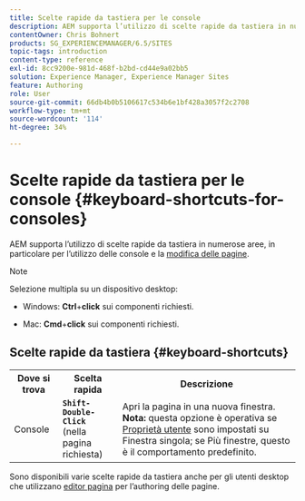 ```yaml
---
title: Scelte rapide da tastiera per le console
description: AEM supporta l’utilizzo di scelte rapide da tastiera in numerose aree, Alcune sono utilizzabili per l’utilizzo delle console, altre per la modifica delle pagine.
contentOwner: Chris Bohnert
products: SG_EXPERIENCEMANAGER/6.5/SITES
topic-tags: introduction
content-type: reference
exl-id: 8cc9200e-981d-468f-b2bd-cd44e9a02bb5
solution: Experience Manager, Experience Manager Sites
feature: Authoring
role: User
source-git-commit: 66db4b0b5106617c534b6e1bf428a3057f2c2708
workflow-type: tm+mt
source-wordcount: '114'
ht-degree: 34%

---
```


# Scelte rapide da tastiera per le console  {#keyboard-shortcuts-for-consoles}

AEM supporta l’utilizzo di scelte rapide da tastiera in numerose aree, in particolare per l’utilizzo delle console e la [modifica delle pagine](/help/sites-classic-ui-authoring/classic-page-author-keyboard-shortcuts.md).

>[!NOTE]
>
>Selezione multipla su un dispositivo desktop:
>
>* Windows: **Ctrl**+**click** sui componenti richiesti.
>
>* Mac: **Cmd**+**click** sui componenti richiesti.
>

## Scelte rapide da tastiera {#keyboard-shortcuts}

<table>
 <tbody>
  <tr>
   <th>Dove si trova</th>
   <th>Scelta rapida</th>
   <th>Descrizione</th>
  </tr>
  <tr>
   <td>Console</td>
   <td><strong><code>Shift-Double-Click</code></strong><br /> (nella pagina richiesta)</td>
   <td>Apri la pagina in una nuova finestra.<br /> <strong>Nota:</strong> questa opzione è operativa se <a href="/help/sites-classic-ui-authoring/author-env-user-props.md">Proprietà utente</a> sono impostati su Finestra singola; se Più finestre, questo è il comportamento predefinito.</td>
  </tr>
 </tbody>
</table>

Sono disponibili varie scelte rapide da tastiera anche per gli utenti desktop che utilizzano [editor pagina](/help/sites-classic-ui-authoring/classic-page-author-keyboard-shortcuts.md) per l’authoring delle pagine.
